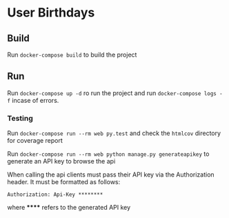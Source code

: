 # User Birthdays

## Build

Run `docker-compose build` to build the project

## Run

Run `docker-compose up -d` ro run the project and run `docker-compose logs -f` incase of errors.

### Testing

Run `docker-compose run --rm web py.test` and check the `htmlcov` directory for coverage report

Run `docker-compose run --rm web python manage.py generateapikey` to generate an API key to browse the api

When calling the api clients must pass their API key via the Authorization header. It must be formatted as follows:

```
Authorization: Api-Key ********
```

where **\*\*\*\*** refers to the generated API key
